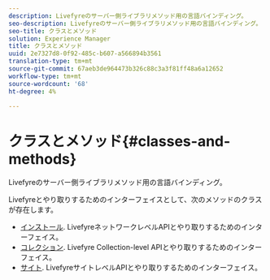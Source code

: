 ```yaml
---
description: Livefyreのサーバー側ライブラリメソッド用の言語バインディング。
seo-description: Livefyreのサーバー側ライブラリメソッド用の言語バインディング。
seo-title: クラスとメソッド
solution: Experience Manager
title: クラスとメソッド
uuid: 2e7327d8-0f92-485c-b607-a566894b3561
translation-type: tm+mt
source-git-commit: 67aeb3de964473b326c88c3a3f81ff48a6a12652
workflow-type: tm+mt
source-wordcount: '68'
ht-degree: 4%

---
```



# クラスとメソッド{#classes-and-methods}

Livefyreのサーバー側ライブラリメソッド用の言語バインディング。

Livefyreとやり取りするためのインターフェイスとして、次のメソッドのクラスが存在します。

* [インストール](../c-installing-libraries/c-installing-libraries.md). LivefyreネットワークレベルAPIとやり取りするためのインターフェイス。
* [コレクション](../c-installing-libraries/c-collection-methods.md#c_collection_methods). Livefyre Collection-level APIとやり取りするためのインターフェイス。
* [サイト](../c-installing-libraries/c-site-methods.md#c_site_methods). LivefyreサイトレベルAPIとやり取りするためのインターフェイス。

